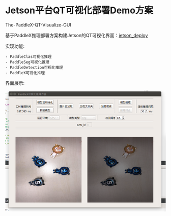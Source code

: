 # Jetson平台QT可视化部署Demo方案
The-PaddleX-QT-Visualize-GUI

基于PaddleX推理部署方案构建Jetson的QT可视化界面：[jetson_deploy](./deploy/cpp/docs/jetson_deploy)

实现功能:

    - PaddleClas可视化推理
    - PaddleSeg可视化推理
    - PaddleDetection可视化推理
    - PaddleX可视化推理

界面展示:

![](./deploy/cpp/docs/jetson_deploy/images/gpu_infer.png)
